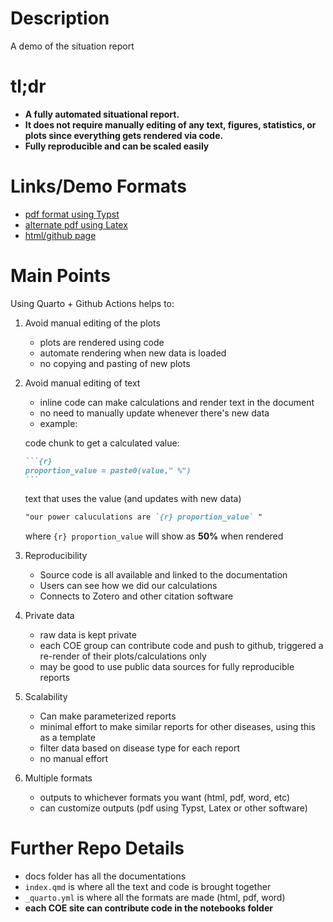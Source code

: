 # Description
A demo of the situation report

# tl;dr 
- **A fully automated situational report.**
- **It does not require manually editing of any text, figures, statistics, or plots since everything gets rendered via code.**
- **Fully reproducible and can be scaled easily**

# Links/Demo Formats
- [pdf format using Typst](https://coe-test-org.github.io/sitrep-demo/typst-report.pdf)
- [alternate pdf using Latex](https://coe-test-org.github.io/sitrep-demo/report.pdf)
- [html/github page](https://coe-test-org.github.io/sitrep-demo/)

# Main Points

Using Quarto + Github Actions helps to:

1. Avoid manual editing of the plots
     - plots are rendered using code
     - automate rendering when new data is loaded
     - no copying and pasting of new plots
2. Avoid manual editing of text
      - inline code can make calculations and render text in the document
      - no need to manually update whenever there's new data
      - example:

   code chunk to get a calculated value:
   ````markdown
   ```{r}
   proportion_value = paste0(value," %")
   ```
   ````
   
   text that uses the value (and updates with new data)
   ````markdown
   "our power caluculations are `{r} proportion_value` " 
   ````

   where `{r} proportion_value` will show as **50%** when rendered


3. Reproducibility
   - Source code is all available and linked to the documentation
   - Users can see how we did our calculations
   - Connects to Zotero and other citation software 
     
4. Private data
   - raw data is kept private
   - each COE group can contribute code and push to github, triggered a re-render of their plots/calculations only
   - may be good to use public data sources for fully reproducible reports
  
5. Scalability
     - Can make parameterized reports
     - minimal effort to make similar reports for other diseases, using this as a template
     - filter data based on disease type for each report
     - no manual effort
       
6. Multiple formats
     - outputs to whichever formats you want (html, pdf, word, etc)
     - can customize outputs (pdf using Typst, Latex or other software)
   

# Further Repo Details

- docs folder has all the documentations
- `index.qmd` is where all the text and code is brought together
- `_quarto.yml` is where all the formats are made (html, pdf, word)
- **each COE site can contribute code in the notebooks folder**
